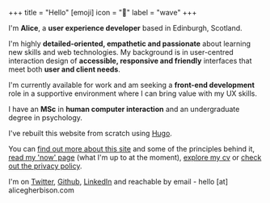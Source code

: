 +++
title = "Hello"
[emoji]
	icon = "👋"
	label = "wave"
+++

I'm **Alice**, a **user experience developer** based in Edinburgh, Scotland.

I'm highly **detailed-oriented, empathetic and passionate** about learning new skills and web technologies. My background is in user-centred interaction design of **accessible, responsive and friendly** interfaces that meet both **user and client needs**. 

I'm currently available for work and am seeking a **front-end development** role in a supportive environment where I can bring value with my UX skills. 

I have an **MSc** in **human computer interaction** and an undergraduate degree in psychology.

I've rebuilt this website from scratch using [Hugo](https://gohugo.io/).

You can [find out more about this site](/site/) and some of the principles behind it, [read my 'now' page](/now/) (what I'm up to at the moment), [explore my cv](/cv/) or [check out the privacy policy](/privacy/).

I'm on [Twitter](https://www.twitter.com/alicegherbison), [Github](https://github.com/alicegherbison), [LinkedIn](https://linkedin.com/in/alicegherbison/) and reachable by email - hello [at] alicegherbison.com